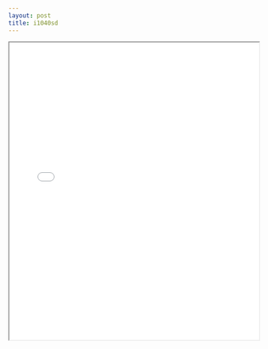 ```yaml
---
layout: post
title: i1040sd
---
```


<div class="pdf-container">
<iframe src="/ea/assets/pdfs/pub.n.ins/i1040sd.pdf" height="600" width="100%" allowFullScreen="true"></iframe>
</div>

